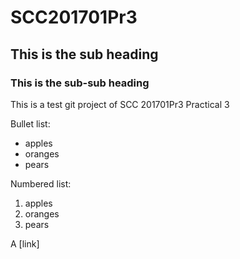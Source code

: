 # SCC201701Pr3

## This is the sub heading

### This is the sub-sub heading

This is a test git project of SCC 201701Pr3 Practical 3

Bullet list:

  * apples
  * oranges
  * pears

Numbered list:

  1. apples
  2. oranges
  3. pears

A [link]
